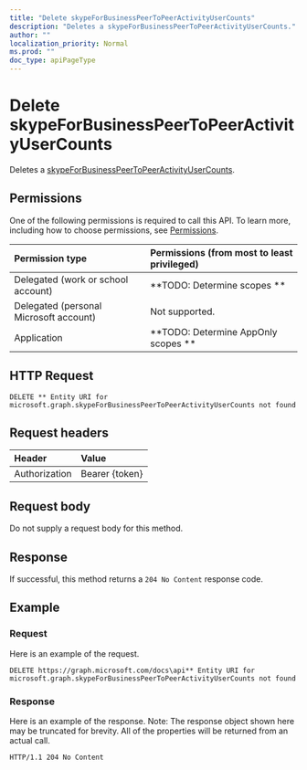 ```yaml
---
title: "Delete skypeForBusinessPeerToPeerActivityUserCounts"
description: "Deletes a skypeForBusinessPeerToPeerActivityUserCounts."
author: ""
localization_priority: Normal
ms.prod: ""
doc_type: apiPageType
---
```


# Delete skypeForBusinessPeerToPeerActivityUserCounts

Deletes a [skypeForBusinessPeerToPeerActivityUserCounts](../resources/skypeforbusinesspeertopeeractivityusercounts.md).

## Permissions
One of the following permissions is required to call this API. To learn more, including how to choose permissions, see [Permissions](/concepts/permissions-reference.md).

|Permission type|Permissions (from most to least privileged)|
|:---|:---|
|Delegated (work or school account)|**TODO: Determine scopes **|
|Delegated (personal Microsoft account)|Not supported.|
|Application|**TODO: Determine AppOnly scopes **|

## HTTP Request
<!-- {
  "blockType": "ignored"
}
-->
``` http
DELETE ** Entity URI for microsoft.graph.skypeForBusinessPeerToPeerActivityUserCounts not found
```

## Request headers
|Header|Value|
|:---|:---|
|Authorization|Bearer {token}|

## Request body
Do not supply a request body for this method.

## Response
If successful, this method returns a `204 No Content` response code.

## Example

### Request
Here is an example of the request.
<!-- {
  "blockType": "request",
  "name": "delete_skypeforbusinesspeertopeeractivityusercounts"
}
-->
``` http
DELETE https://graph.microsoft.com/docs\api** Entity URI for microsoft.graph.skypeForBusinessPeerToPeerActivityUserCounts not found
```

### Response
Here is an example of the response. Note: The response object shown here may be truncated for brevity. All of the properties will be returned from an actual call.
<!-- {
  "blockType": "response",
  "truncated": true
}
-->
``` http
HTTP/1.1 204 No Content
```

